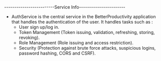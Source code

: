 -------------------------Service Info-----------------------

- AuthService is the central service in the BetterProductivity application that handles the authentication of the user.
  It handles tasks such as :
  - User sign up/log in.
  - Token Management (Token issuing, validation, refreshing, storing, revoking).
  - Role Management (Role issuing and access restriction).
  - Security (Protection against brute force attacks, suspicious logins, password hashing, CORS and CSRF).

